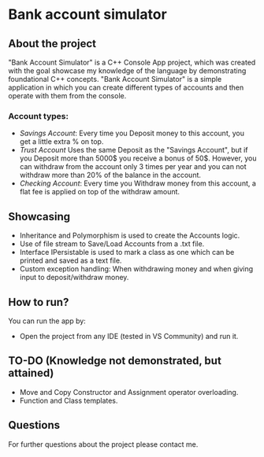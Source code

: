 # Bank account simulator
## About the project
"Bank Account Simulator" is a C++ Console App project, which was created with the goal showcase my knowledge of the language by demonstrating foundational C++ concepts. "Bank Account Simulator" is a simple application in which you can create different types of accounts and then operate with them from the console.

### Account types:
 - *Savings Account*: Every time you Deposit money to this account, you get a little extra % on top.
 - *Trust Account* Uses the same Deposit as the "Savings Account", but if you Deposit more than 5000$ you receive a bonus of 50$. However, you can withdraw from the account only 3 times per year and you can not withdraw more than 20% of the balance in the account.
 - *Checking Account*: Every time you Withdraw money from this account, a flat fee is applied on top of the withdraw amount.

## Showcasing
 - Inheritance and Polymorphism is used to create the Accounts logic.
 - Use of file stream to Save/Load Accounts from a .txt file.
 - Interface IPersistable is used to mark a class as one which can be printed and saved as a text file.
 - Custom exception handling: When withdrawing money and when giving input to deposit/withdraw money.

## How to run?
You can run the app by:
 - Open the project from any IDE (tested in VS Community) and run it.

## TO-DO (Knowledge not demonstrated, but attained)
- Move and Copy Constructor and Assignment operator overloading.
- Function and Class templates.

## Questions
For further questions about the project please contact me.
